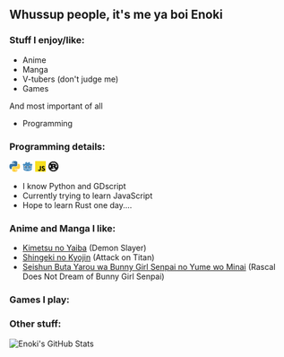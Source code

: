 ## Whussup people, it's me ya boi Enoki
### Stuff I enjoy/like:
- Anime 
- Manga 
- V-tubers (don't judge me)
- Games

And most important of all
- Programming
### Programming details:
[<img width=19px src="assets/python-logo.png"/>](https://python.org) [<img width=19px src="assets/Godot_icon.svg.png"/>](https://python.org) [<img width=19px src="assets/2048px-Unofficial_JavaScript_logo_2.svg.png"/>](https://python.org) [<img width=19px src="assets/Rust_programming_language_black_logo.svg.png"/>](https://python.org)
- I know Python and GDscript 
- Currently trying to learn JavaScript 
- Hope to learn Rust one day....
### Anime and Manga I like:
- [Kimetsu no Yaiba](https://myanimelist.net/anime/38000/Kimetsu_no_Yaiba) (Demon Slayer)
- [Shingeki no Kyojin](https://myanimelist.net/anime/16498/Shingeki_no_Kyojin) (Attack on Titan)
- [Seishun Buta Yarou wa Bunny Girl Senpai no Yume wo Minai](https://myanimelist.net/anime/37450/Seishun_Buta_Yarou_wa_Bunny_Girl_Senpai_no_Yume_wo_Minai) (Rascal Does Not Dream of Bunny Girl Senpai)
### Games I play:
### Other stuff:


[discord]: https://discordapp.com/users/559226493553737740
[discordserver]: https://discord.gg/cfqg2GNy69
[reddit]: https://www.reddit.com/u/EnokiUN
[subreddit]: https://www.reddit.com/r/Aminus

<img align="left" alt="Enoki's GitHub Stats" src="https://github-readme-stats.vercel.app/api?username=EnokiUN&show_icons=true&hide_border=true&theme=radical" />
